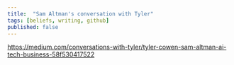 ```yaml
---
title:  "Sam Altman's conversation with Tyler"
tags: [beliefs, writing, github]
published: false
---
```


https://medium.com/conversations-with-tyler/tyler-cowen-sam-altman-ai-tech-business-58f530417522

